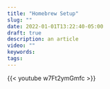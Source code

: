 ```yaml
---
title: "Homebrew Setup"
slug: ""
date: 2022-01-01T13:22:40-05:00
draft: true
description: an article
video: ""
keywords:
tags:
---
```


{{< youtube w7Ft2ymGmfc >}}